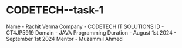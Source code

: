 # CODETECH--task-1
Name - Rachit Verma
Company - CODETECH IT SOLUTIONS
ID - CT4JP5919
Domain - JAVA Programming
Duration - August 1st 2024 - September 1st 2024
Mentor - Muzammil Ahmed
